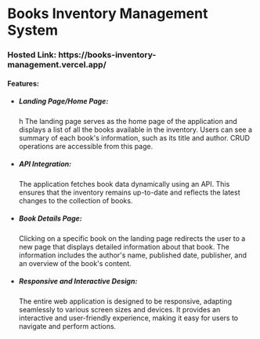 <h1>Books Inventory Management System</h1>
<h3>Hosted Link: https://books-inventory-management.vercel.app/</h3>
<h4>Features:</h4>
<ul>
  <li> <h5> Landing Page/Home Page:</h5>h The landing page serves as the home page of the application
and displays a list of all the books available in the inventory. Users can see a summary of
each book's information, such as its title and author. CRUD operations are accessible
from this page.</li>

  <li>
   <h5>API Integration: </h5> The application fetches book data dynamically using an API. This
ensures that the inventory remains up-to-date and reflects the latest changes to the
collection of books.

  </li>
  
  <li>
      <h5>  Book Details Page:</h5>
    Clicking on a specific book on the landing page redirects the user to a
new page that displays detailed information about that book. The information includes
the author's name, published date, publisher, and an overview of the book's content.
  </li>

  <li>
    <h5> Responsive and Interactive Design:</h5>
   The entire web application is designed to be
responsive, adapting seamlessly to various screen sizes and devices. It provides an
interactive and user-friendly experience, making it easy for users to navigate and
perform actions.
    
  </li>
</ul>
